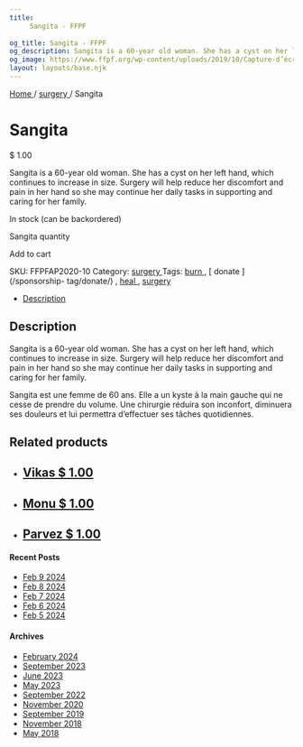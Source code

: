 ```yaml
---
title: 
     Sangita - FFPF
    
og_title: Sangita - FFPF
og_description: Sangita is a 60-year old woman. She has a cyst on her left hand, which continues to increase in size. Surgery will help reduce her discomfort and pain in her hand so she may continue her daily tasks in supporting and caring for her family.
og_image: https://www.ffpf.org/wp-content/uploads/2019/10/Capture-d’écran-2019-10-17-à-19.42.19.png
layout: layouts/base.njk
---
```



[ Home ](/get-involved) / [ surgery ](/sponsorship-category/surgery/) /
Sangita

[ ](/wp-content/uploads/2019/10/Capture-d’écran-2019-10-17-à-19.42.19.png)

#  Sangita

$  1.00

Sangita is a 60-year old woman. She has a cyst on her left hand, which
continues to increase in size. Surgery will help reduce her discomfort and
pain in her hand so she may continue her daily tasks in supporting and caring
for her family.

In stock (can be backordered)

Sangita quantity

Add to cart

SKU:  FFPFAP2020-10  Category: [ surgery ](/sponsorship-category/surgery/)
Tags: [ burn ](/sponsorship-tag/burn/) , [ donate ](/sponsorship-
tag/donate/) , [ heal ](/sponsorship-tag/heal/) , [ surgery
](/sponsorship-tag/surgery/)

  * [ Description ](/fr)

##  Description

Sangita is a 60-year old woman. She has a cyst on her left hand, which
continues to increase in size. Surgery will help reduce her discomfort and
pain in her hand so she may continue her daily tasks in supporting and caring
for her family.

Sangita est une femme de 60 ans. Elle a un kyste à la main gauche qui ne cesse
de prendre du volume. Une chirurgie réduira son inconfort, diminuera ses
douleurs et lui permettra d’effectuer ses tâches quotidiennes.

##  Related products

  * ## [ Vikas  $  1.00  ]( )
  * ## [ Monu  $  1.00  ]( )
  * ## [ Parvez  $  1.00  ]( )

####  Recent Posts

  * [ Feb 9 2024 ]( /article/2024/02/09/feb-9-2024/)
  * [ Feb 8 2024 ]( /article/2024/02/08/feb-8-2024/)
  * [ Feb 7 2024 ]( /article/2024/02/07/feb-7-2024/)
  * [ Feb 6 2024 ]( /article/2024/02/06/feb-6-2024/)
  * [ Feb 5 2024 ]( /article/2024/02/05/feb-5-2024/)

####  Archives

  * [ February 2024 ]( /article/2024/02/)
  * [ September 2023 ]( /article/2023/09/)
  * [ June 2023 ]( /article/2023/06/)
  * [ May 2023 ]( /article/2023/05/)
  * [ September 2022 ]( /article/2022/09/)
  * [ November 2020 ]( /article/2020/11/)
  * [ September 2019 ]( /article/2019/09/)
  * [ November 2018 ]( /article/2018/11/)
  * [ May 2018 ]( /article/2018/05/)



